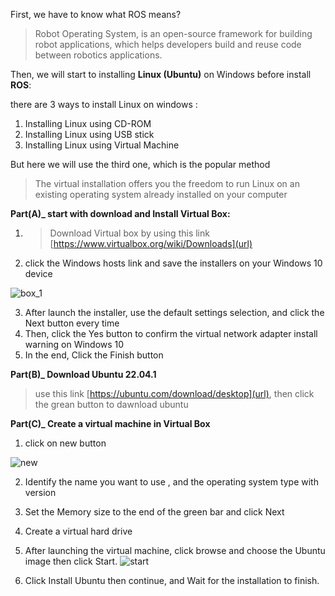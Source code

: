 First, we have to know what ROS means?
> Robot Operating System, is an open-source framework for building robot applications, which helps developers build and reuse code between robotics applications.

Then, we will start to installing **Linux (Ubuntu)** on Windows before install **ROS**:

there are 3 ways to install Linux on windows :
1. Installing Linux using CD-ROM
2. Installing Linux using USB stick
3. Installing Linux using Virtual Machine

But here we will use the third one, which is the popular method
> The virtual installation offers you the freedom to run Linux on an existing operating system already installed on your computer
 
**Part(A)_ start with download and Install Virtual Box:**
1. > Download Virtual box by using this link [https://www.virtualbox.org/wiki/Downloads](url) 
2.  click the Windows hosts link and save the installers on your Windows 10 device

![box_1](https://user-images.githubusercontent.com/109688460/185015748-2b3cfdc0-d927-4852-8a78-01e5a08f20ac.PNG)

3. After launch the installer, use the default settings selection, and click the Next button every time
4. Then, click the Yes button to confirm the virtual network adapter install warning on Windows 10
5. In the end, Click the Finish button

**Part(B)_ Download Ubuntu 22.04.1** 
> use this link [https://ubuntu.com/download/desktop](url), then click the grean button to dawnload ubuntu

**Part(C)_ Create a virtual machine in Virtual Box**
1. click on new button

![new](https://user-images.githubusercontent.com/109688460/185019449-74bf104c-8523-47dc-8564-44c881eb510b.PNG)

2. Identify the name you want to use , and the operating system type with version
3. Set the Memory size to the end of the green bar and click Next
4.  Create a virtual hard drive 
5. After launching the virtual machine, click browse and choose the Ubuntu image then click Start.
![start](https://user-images.githubusercontent.com/109688460/185020879-37443f00-549f-46e2-b2c1-60e7bff0a6a2.PNG)

6. Click Install Ubuntu then continue, and Wait for the installation to finish.









